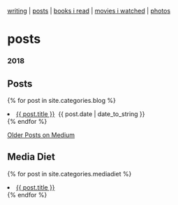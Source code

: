 [writing](index.md) | [posts](posts.md) | [books i read](books.md) | [movies i watched](movies.md) | [photos](http://vsco.co/brookshelley/images/1)

# posts

### 2018

## Posts
{% for post in site.categories.blog %}
<li>
  <a href="{{ post.url }}">{{ post.title }}</a>
   &nbsp;<span>{{ post.date | date_to_string }}</span>
</li>
{% endfor %}

[Older Posts on Medium](https://medium.com/@brookshelley/)

## Media Diet

{% for post in site.categories.mediadiet %}
<li>
<a href="{{ post.url }}">{{ post.title }}</a>
</li>
{% endfor %}
